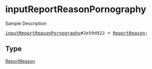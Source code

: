 # inputReportReasonPornography

Sample Description

<pre>
<a href="../constructor/inputReportReasonPornography.md">inputReportReasonPornography</a>#2e59d922 = <a href="../type/ReportReason.md">ReportReason</a>;
</pre>

## Type

<a href="../type/ReportReason.md">ReportReason</a>
